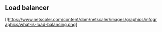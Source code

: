 ## Load balancer
[!https://www.netscaler.com/content/dam/netscaler/images/graphics/infographics/what-is-load-balancing.png]